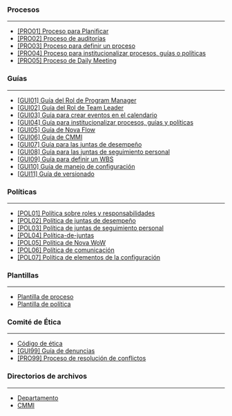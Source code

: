 ### Procesos

***

* [\[PRO01\] Proceso para Planificar](https://github.com/novaDepto/Nova/wiki/Proceso-para-Planificar)
* [\[PRO02\] Proceso de auditorías](https://github.com/novaDepto/Nova/wiki/Proceso-de-auditor%C3%ADas)
* [\[PRO03\] Proceso para definir un proceso](https://github.com/novaDepto/Nova/wiki/%5BPRO01%5D-Proceso-para-definir-un-proceso)
* [\[PRO04\] Proceso para institucionalizar procesos, guías o políticas](https://github.com/novaDepto/Nova/wiki/Proceso-para-institucionalizar-procesos-gu%C3%ADas-y-pol%C3%ADticas)
* [\[PRO05\] Proceso de Daily Meeting](https://github.com/novaDepto/Nova/wiki/Proceso-de-Daily-Meeting)

### Guías

***
* [\[GUI01\] Guía del Rol de Program Manager
](https://github.com/novaDepto/Nova/blob/guia/guia-pms/Gu%C3%ADa-del-PM.md)
* [\[GUI02\] Guía del Rol de Team Leader
](https://github.com/novaDepto/Nova/blob/master/Gu%C3%ADa-de-Team-Leaders.md)
* [\[GUI03\] Guía para crear eventos en el calendario](https://github.com/novaDepto/Nova/wiki/Gu%C3%ADa-para-agendar-eventos)
* [\[GUI04\] Guía para institucionalizar procesos, guías y políticas](https://github.com/novaDepto/Nova/wiki/Gu%C3%ADa-para-institucionalizar-procesos-guías-políticas)
* [\[GUI05\] Guía de Nova Flow](https://github.com/novaDepto/Nova/wiki/Gu%C3%ADa-de-Nova-Flow)
* [\[GUI06\] Guía de CMMI](https://github.com/novaDepto/Nova/wiki/Gu%C3%ADa-de-CMMI)
* [\[GUI07\] Guía para las juntas de desempeño](https://github.com/novaDepto/Nova/wiki/Gu%C3%ADa-para-las-juntas-de-desempe%C3%B1o)
* [\[GUI08\] Guía para las juntas de seguimiento personal ](https://github.com/novaDepto/Nova/wiki/Gu%C3%ADa-para-las-juntas-de-seguimiento-personal-(JSP))
* [\[GUI09\] Guía para definir un WBS](https://github.com/novaDepto/Nova/wiki/Gu%C3%ADa-para-definir-un-WBS)
* [\[GUI10\] Guía de manejo de configuración](https://github.com/novaDepto/Nova/wiki/%5BGUI10%5D-Gu%C3%ADa-de-manejo-de-configuraci%C3%B3n)
* [\[GUI11\] Guía de versionado](https://github.com/novaDepto/Nova/wiki/%5BGUI11%5D-Gu%C3%ADa-de-versionado)

### Políticas

***

* [\[POL01\] Política sobre roles y responsabilidades](https://github.com/novaDepto/Nova/wiki/Pol%C3%ADtica-sobre-roles-y-responsabilidades)
* [\[POL02\] Política de juntas de desempeño](https://github.com/novaDepto/Nova/wiki/Pol%C3%ADtica-de-juntas-de-desempe%C3%B1o)
* [\[POL03\] Política de juntas de seguimiento personal](https://github.com/novaDepto/Nova/wiki/Pol%C3%ADtica-de-juntas-de-seguimiento-personal-(JSP))
* [\[POL04\] Política-de-juntas](https://github.com/novaDepto/Nova/wiki/Pol%C3%ADtica-de-Juntas)
* [\[POL05\] Política de Nova WoW](https://github.com/novaDepto/Nova/wiki/Politica-de-Nova-WoW)
* [\[POL06\] Política de comunicación](https://github.com/novaDepto/Nova/wiki/Politica-de-Comunicacion)
* [\[POL07\] Política de elementos de la configuración](https://github.com/novaDepto/Nova/wiki/Politica-de-elementos-de-la-configuracion)

### Plantillas

***

* [Plantilla de proceso](https://github.com/novaDepto/Nova/wiki/Plantilla-de-proceso)
* [Plantilla de política](https://github.com/novaDepto/Nova/wiki/Plantilla-de-pol%C3%ADtica)

### Comité de Ética

***

* [Código de ética](https://github.com/novaDepto/Nova/wiki/C%C3%B3digo-de-%C3%A9tica)
* [\[GUI99\] Guía de denuncias](https://github.com/novaDepto/Nova/wiki/Gu%C3%ADa-de-denuncias)
* [\[PRO99\] Proceso de resolución de conflictos](https://github.com/novaDepto/Nova/wiki/Proceso-de-resoluci%C3%B3n-de-conflictos)

### Directorios de archivos
***

* [Departamento](https://github.com/novaDepto/Nova/wiki/Directorio-de-archivos-del-departamento)
* [CMMI](https://github.com/novaDepto/Nova/wiki/Directorio-de-archivos-de-CMMI)
